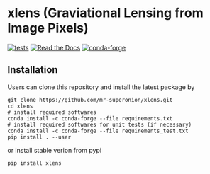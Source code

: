 # xlens (Graviational Lensing from Image Pixels)

[![tests](https://github.com/mr-superonion/xlens/actions/workflows/tests.yml/badge.svg)](https://github.com/mr-superonion/xlens/actions/workflows/tests.yml)
[![Read the Docs](https://img.shields.io/readthedocs/xlens)](https://xlens.readthedocs.io/)
[![conda-forge](https://anaconda.org/conda-forge/xlens/badges/version.svg)](https://anaconda.org/conda-forge/xlens)


## Installation
Users can clone this repository and install the latest package by
```shell
git clone https://github.com/mr-superonion/xlens.git
cd xlens
# install required softwares
conda install -c conda-forge --file requirements.txt
# install required softwares for unit tests (if necessary)
conda install -c conda-forge --file requirements_test.txt
pip install . --user
```
or install stable verion from pypi
```
pip install xlens
```
